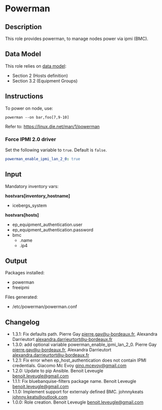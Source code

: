 # Powerman

## Description

This role provides powerman, to manage nodes power via ipmi (BMC).

## Data Model

This role relies on [data model](https://github.com/bluebanquise/bluebanquise/blob/master/resources/data_model.md):
* Section 2 (Hosts definition)
* Section 3.2 (Equipment Groups)

## Instructions

To power on node, use:

```
powerman --on bar,foo[7,9-10]
```

Refer to: https://linux.die.net/man/1/powerman

### Force IPMI 2.0 driver

Set the following variable to `true`. Default is `false`.

``` yml
powerman_enable_ipmi_lan_2_0: true
```

## Input

Mandatory inventory vars:

**hostvars[inventory_hostname]**

* icebergs_system

**hostvars[hosts]**

* ep_equipment_authentication.user
* ep_equipment_authentication.password
* bmc
   * .name
   * .ip4

## Output

Packages installed:

* powerman
* freeipmi

Files generated:

* /etc/powerman/powerman.conf

## Changelog

* 1.3.1: Fix defaults path. Pierre Gay <pierre.gay@u-bordeaux.fr>, Alexandra Darrieutort <alexandra.darrieurtort@u-bordeaux.fr>
* 1.3.0: add optional variable powerman_enable_ipmi_lan_2_0. Pierre Gay <pierre.gay@u-bordeaux.fr>, Alexandra Darrieutort <alexandra.darrieurtort@u-bordeaux.fr>
* 1.2.1: Fix error when ep_host_authentication does not contain IPMI credentials. Giacomo Mc Evoy <gino.mcevoy@gmail.com>
* 1.2.0: Update to pip Ansible. Benoit Leveugle <benoit.leveugle@gmail.com>
* 1.1.1: Fix bluebanquise-filters package name. Benoit Leveugle <benoit.leveugle@gmail.com>
* 1.1.0: Implement support for externaly defined BMC. johnnykeats <johnny.keats@outlook.com>
* 1.0.0: Role creation. Benoit Leveugle <benoit.leveugle@gmail.com>
